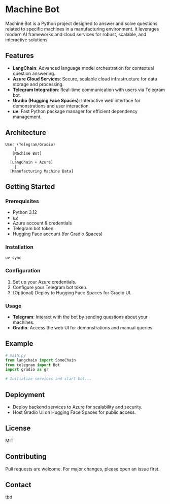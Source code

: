 # Machine Bot

Machine Bot is a Python project designed to answer and solve questions related to specific machines in a manufacturing environment. It leverages modern AI frameworks and cloud services for robust, scalable, and interactive solutions.

## Features

- **LangChain**: Advanced language model orchestration for contextual question answering.
- **Azure Cloud Services**: Secure, scalable cloud infrastructure for data storage and processing.
- **Telegram Integration**: Real-time communication with users via Telegram bot.
- **Gradio (Hugging Face Spaces)**: Interactive web interface for demonstrations and user interaction.
- **uv**: Fast Python package manager for efficient dependency management.

## Architecture

```
User (Telegram/Gradio) 
    |
   [Machine Bot]
    |
  [LangChain + Azure]
    |
  [Manufacturing Machine Data]
```

## Getting Started

### Prerequisites

- Python 3.12
- [uv](https://github.com/astral-sh/uv)
- Azure account & credentials
- Telegram bot token
- Hugging Face account (for Gradio Spaces)

### Installation

```bash
uv sync
```

### Configuration

1. Set up your Azure credentials.
2. Configure your Telegram bot token.
3. (Optional) Deploy to Hugging Face Spaces for Gradio UI.

### Usage

- **Telegram**: Interact with the bot by sending questions about your machines.
- **Gradio**: Access the web UI for demonstrations and manual queries.

## Example

```python
# main.py
from langchain import SomeChain
from telegram import Bot
import gradio as gr

# Initialize services and start bot...
```

## Deployment

- Deploy backend services to Azure for scalability and security.
- Host Gradio UI on Hugging Face Spaces for public access.

## License

MIT

## Contributing

Pull requests are welcome. For major changes, please open an issue first.

## Contact
tbd

